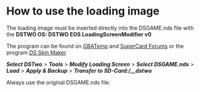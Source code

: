 # How to use the loading image

The loading image must be inserted directly into the DSGAME.nds file with the **DSTWO OS: DSTWO EOS LoadingScreenModifier v0**

The program can be found on [GBATemp](https://www.gbatemp.net/) and [SuperCard Forums](http://forum.supercard.sc/thread-5581-1-1.html) or the program [DS Skin Maker](https://gbatemp.net/threads/ds-skin-maker.229246/).

***Select DSTwo** > **Tools** > **Modify Loading Screen** > **Select DSGAME.nds** > **Load** > **Apply & Backup** > **Transfer to SD-Card:/__dstwo***

Always use the original DSGAME.nds file.
